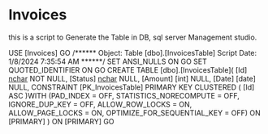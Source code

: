 # Invoices

this is a script to Generate the Table in DB, sql server Management studio. 

USE [Invoices]
GO
/****** Object:  Table [dbo].[InvoicesTable]    Script Date: 1/8/2024 7:35:54 AM ******/
SET ANSI_NULLS ON
GO
SET QUOTED_IDENTIFIER ON
GO
CREATE TABLE [dbo].[InvoicesTable](
	[Id] [nchar](9) NOT NULL,
	[Status] [nchar](50) NULL,
	[Amount] [int] NULL,
	[Date] [date] NULL,
 CONSTRAINT [PK_InvoicesTable] PRIMARY KEY CLUSTERED 
(
	[Id] ASC
)WITH (PAD_INDEX = OFF, STATISTICS_NORECOMPUTE = OFF, IGNORE_DUP_KEY = OFF, ALLOW_ROW_LOCKS = ON, ALLOW_PAGE_LOCKS = ON, OPTIMIZE_FOR_SEQUENTIAL_KEY = OFF) ON [PRIMARY]
) ON [PRIMARY]
GO

